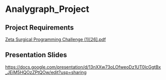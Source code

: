 # Analygraph_Project

## Project Requirements
[Zeta Surgical Programming Challenge (1)[26].pdf](https://github.com/TANXINKAI/Analygraph_Project/files/9843157/Zeta.Surgical.Programming.Challenge.1.26.pdf)

## Presentation Slides
https://docs.google.com/presentation/d/13nXXw73oLOfweoDz1UT0lcGgtBx_JEiM5HQOzZPtQOw/edit?usp=sharing
